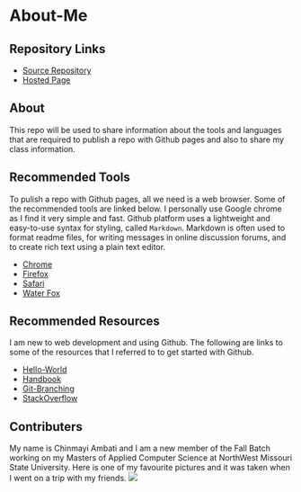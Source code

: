 # About-Me

## Repository Links
- [Source Repository](https://github.com/Chinmayi98/about-me)
- [Hosted Page](https://chinmayi98.github.io/about-me/)

## About
This repo will be used to share information about the tools and languages that are required to publish a repo with Github pages and also to share my class information.

## Recommended Tools
To pulish a repo with Github pages, all we need is a web browser. Some of the recommended tools are linked below. I personally use Google chrome as I find it very simple and fast. Github platform uses a lightweight and easy-to-use syntax for styling, called ```Markdown```.
Markdown is often used to format readme files, for writing messages in online discussion forums, and to create rich text using a plain text editor.

- [Chrome](https://www.google.com/chrome/)
- [Firefox](https://www.mozilla.org/en-US/firefox/)
- [Safari](https://www.apple.com/safari/)
- [Water Fox](https://www.waterfox.net/)

## Recommended Resources
I am new to web development and using Github. The following are links to some of the resources that I referred to to get started with Github.

- [Hello-World](https://guides.github.com/activities/hello-world/)
- [Handbook](https://guides.github.com/introduction/git-handbook/)
- [Git-Branching](https://learngitbranching.js.org/)
- [StackOverflow](https://stackoverflow.com/)

## Contributers
My name is Chinmayi Ambati and I am a new member of the Fall Batch working on my Masters of Applied Computer Science at NorthWest Missouri State University. Here is one of my favourite pictures and it was taken when I went on a trip with my friends.
![](https://github.com/Chinmayi98/about-me/blob/master/DA8A6558.JPG)
